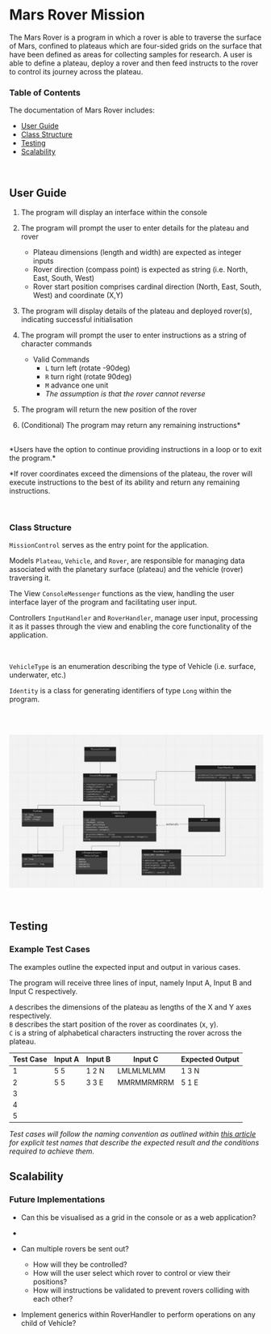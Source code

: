 # Mars Rover Mission

The Mars Rover is a program in which a rover is able to traverse the surface of Mars, confined to plateaus which are four-sided grids on the surface that have been defined as areas for collecting samples for research.
A user is able to define a plateau, deploy a rover and then feed instructs to the rover to control its journey across the plateau.

### Table of Contents
The documentation of Mars Rover includes:

<u>

- [User Guide](#user-guide)
- [Class Structure](#class-structure)
- [Testing](#example-test-cases)
- [Scalability](#future-implementations)

</u>

<br/>

## User Guide
1. The program will display an interface within the console

2. The program will prompt the user to enter details for the plateau and rover
   - Plateau dimensions (length and width) are expected as integer inputs
   - Rover direction (compass point) is expected as string (i.e. North, East, South, West)
   - Rover start position comprises cardinal direction (North, East, South, West) and coordinate (X,Y)

3. The program will display details of the plateau and deployed rover(s), indicating successful initialisation

4. The program will prompt the user to enter instructions as a string of character commands
   - Valid Commands
     - `L` turn left (rotate -90deg)
     - `R` turn right (rotate 90deg)
     - `M` advance one unit
     - *The assumption is that the rover cannot reverse*

5. The program will return the new position of the rover

6. (Conditional) The program may return any remaining instructions*
<br/>
*Users have the option to continue providing instructions in a loop or to exit the program.*

*If rover coordinates exceed the dimensions of the plateau, the rover will execute instructions to the best of its ability and return any remaining instructions.

<br/>

### Class Structure
`MissionControl` serves as the entry point for the application.

Models `Plateau`, `Vehicle`, and `Rover`, are responsible for managing data associated with the planetary surface (plateau) and the vehicle (rover) traversing it.
<br/>

The View `ConsoleMessenger` functions as the view, handling the user interface layer of the program and facilitating user input.
<br/>

Controllers `InputHandler` and `RoverHandler`, manage user input, processing it as it passes through the view and enabling the core functionality of the application.

<br/>

`VehicleType` is an enumeration describing the type of Vehicle (i.e. surface, underwater, etc.)

`Identity` is a class for generating identifiers of type `Long` within the program.

<br/>
<br/>

![UML Diagram](Assets/Mars-Rover-UML.png)

<br/>

## Testing
### Example Test Cases

The examples outline the expected input and output in various cases.

The program will receive three lines of input, namely Input A, Input B and Input C respectively.

`A` describes the dimensions of the plateau as lengths of the X and Y axes respectively. <br/>
`B` describes the start position of the rover as coordinates (x, y). <br/>
`C` is a string of alphabetical characters instructing the rover across the plateau. <br/>


| Test Case | Input A | Input B | Input C    | Expected Output |
|-----------|---------|---------|------------|-----------------|
| 1         | 5 5     | 1 2 N   | LMLMLMLMM  | 1 3 N           |
| 2         | 5 5     | 3 3 E   | MMRMMRMRRM | 5 1 E           |
| 3         |         |         |            |                 |
| 4         |         |         |            |                 |
| 5         |         |         |            |                 |

*Test cases will follow the naming convention as outlined within [this article](https://www.softwaretestingmagazine.com/knowledge/how-to-choose-the-right-name-for-unit-tests/) for explicit test names that describe the expected result and the conditions required to achieve them.*


## Scalability
### Future Implementations

- Can this be visualised as a grid in the console or as a web application?
- 
- Can multiple rovers be sent out?
  - How will they be controlled?
  - How will the user select which rover to control or view their positions?
  - How will instructions be validated to prevent rovers colliding with each other?

- Implement generics within RoverHandler to perform operations on any child of Vehicle?